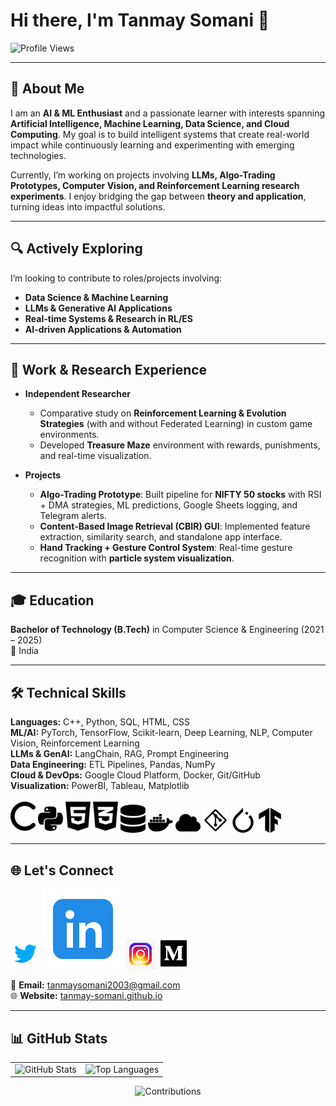 # Hi there, I'm Tanmay Somani 👋  

![Profile Views](https://komarev.com/ghpvc/?username=tanmay-somani&label=Profile%20views&color=800000&style=flat)  

---

## 🚀 About Me  
I am an **AI & ML Enthusiast** and a passionate learner with interests spanning **Artificial Intelligence, Machine Learning, Data Science, and Cloud Computing**. My goal is to build intelligent systems that create real-world impact while continuously learning and experimenting with emerging technologies.  

Currently, I’m working on projects involving **LLMs, Algo-Trading Prototypes, Computer Vision, and Reinforcement Learning research experiments**. I enjoy bridging the gap between **theory and application**, turning ideas into impactful solutions.  

---

## 🔍 Actively Exploring  
I’m looking to contribute to roles/projects involving:  
- **Data Science & Machine Learning**  
- **LLMs & Generative AI Applications**  
- **Real-time Systems & Research in RL/ES**  
- **AI-driven Applications & Automation**  

---

## 💼 Work & Research Experience  
- **Independent Researcher**  
  - Comparative study on **Reinforcement Learning & Evolution Strategies** (with and without Federated Learning) in custom game environments.  
  - Developed **Treasure Maze** environment with rewards, punishments, and real-time visualization.  

- **Projects**  
  - **Algo-Trading Prototype**: Built pipeline for **NIFTY 50 stocks** with RSI + DMA strategies, ML predictions, Google Sheets logging, and Telegram alerts.  
  - **Content-Based Image Retrieval (CBIR) GUI**: Implemented feature extraction, similarity search, and standalone app interface.  
  - **Hand Tracking + Gesture Control System**: Real-time gesture recognition with **particle system visualization**.  

---

## 🎓 Education  
**Bachelor of Technology (B.Tech)** in Computer Science & Engineering (2021 – 2025)  
📍 India  

---

## 🛠️ Technical Skills  
**Languages:** C++, Python, SQL, HTML, CSS  
**ML/AI:** PyTorch, TensorFlow, Scikit-learn, Deep Learning, NLP, Computer Vision, Reinforcement Learning  
**LLMs & GenAI:** LangChain, RAG, Prompt Engineering  
**Data Engineering:** ETL Pipelines, Pandas, NumPy  
**Cloud & DevOps:** Google Cloud Platform, Docker, Git/GitHub  
**Visualization:** PowerBI, Tableau, Matplotlib  

<p>
  <img src="images/c-solid.svg" alt="C++" width="40"/>
  <img src="images/python.svg" alt="Python" width="40"/>
  <img src="images/html5.svg" alt="HTML5" width="40"/>
  <img src="images/css3-alt.svg" alt="CSS3" width="40"/>
  <img src="images/database-solid.svg" alt="SQL" width="40"/>
  <img src="images/docker.svg" alt="Docker" width="40"/>
  <img src="images/cloud-solid.svg" alt="GCP" width="40"/>
  <img src="images/git-alt.svg" alt="Git" width="40"/>
  <img src="images/pytorch.svg" alt="PyTorch" width="40"/>
  <img src="images/tensorflow.svg" alt="TensorFlow" width="40"/>
</p>

---

## 🌐 Let's Connect  
[![Twitter](images/icons8-twitter.gif)](https://twitter.com/tsva0)  [![LinkedIn](images/icons8-linkedin.svg)](https://linkedin.com/in/tcodes)  [![Instagram](images/icons8-instagram%20(1).gif)](https://instagram.com/tanmay_threads.code)  [![Medium](images/icons8-medium.gif)](https://medium.com/@tanmaysomani2003)  

📧 **Email:** [tanmaysomani2003@gmail.com](mailto:tanmaysomani2003@gmail.com)  
🌐 **Website:** [tanmay-somani.github.io](https://tanmay-somani.github.io)  

---

## 📊 GitHub Stats  
<table>
  <tr>
    <td>
      <img src="https://github-readme-stats.vercel.app/api?username=tanmay-somani&show_icons=true&locale=en&theme=monokai" alt="GitHub Stats"/>
    </td>
    <td>
      <img src="https://github-readme-stats.vercel.app/api/top-langs/?username=tanmay-somani&layout=compact&theme=monokai" alt="Top Languages"/>
    </td>
  </tr>
</table>

<p align="center">
  <img src="https://github-readme-streak-stats.herokuapp.com/?user=tanmay-somani&theme=monokai" alt="Contributions"/>
</p>
